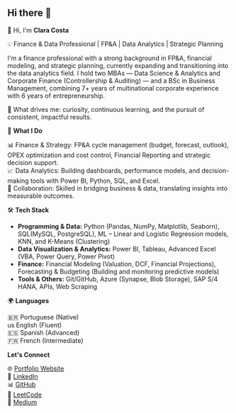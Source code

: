 ## Hi there 👋

<!--
**costaclara/costaclara** is a ✨ _special_ ✨ repository because its `README.md` (this file) appears on your GitHub profile.

Here are some ideas to get you started:

- 🔭 I’m currently working on ...
- 🌱 I’m currently learning ...
- 👯 I’m looking to collaborate on ...
- 🤔 I’m looking for help with ...
- 💬 Ask me about ...
- 📫 How to reach me: ...
- 😄 Pronouns: ...
- ⚡ Fun fact: ...
-->
👋 Hi, I'm **Clara Costa**

💡 Finance & Data Professional | FP&A | Data Analytics | Strategic Planning

I'm a finance professional with a strong background in FP&A, financial modeling, and strategic planning, currently expanding and transitioning into the data analytics field.
I hold two MBAs — Data Science & Analytics and Corporate Finance (Controllership & Auditing) — and a BSc in Business Management, combining 7+ years of multinational corporate experience with 6 years of entrepreneurship.

🔎 What drives me: curiosity, continuous learning, and the pursuit of consistent, impactful results.

🚀 **What I Do**

📊 Finance & Strategy: FP&A cycle management (budget, forecast, outlook), OPEX optimization and cost control, Financial Reporting and strategic decision support.<br>
📈 Data Analytics: Building dashboards, performance models, and decision-making tools with Power BI, Python, SQL, and Excel.<br>
🤝 Collaboration: Skilled in bridging business & data, translating insights into measurable outcomes.

🛠️ **Tech Stack**

- **Programming & Data:** Python (Pandas, NumPy, Matplotlib, Seaborn), SQL(MySQL, PostgreSQL), ML – Linear and Logistic Regression models, KNN, and K-Means (Clustering)<br>
- **Data Visualization & Analytics:** Power BI, Tableau, Advanced Excel (VBA, Power Query, Power Pivot) <br>
- **Finance:** Financial Modeling (Valuation, DCF, Financial Projections), Forecasting & Budgeting (Building and monitoring predictive models) <br>
- **Tools & Others:** Git/GitHub, Azure (Synapse, Blob Storage), SAP S/4 HANA, APIs, Web Scraping<br>

🌍 **Languages**

🇧🇷 Portuguese (Native)<br>
us English (Fluent)<br>
🇪🇸 Spanish (Advanced)<br>
🇫🇷 French (Intermediate)<br>

**Let's Connect**

🌐 [Portfolio Website](https://costaclara.github.io)<br>
💼 [LinkedIn](https://LINKEDIN.COM/IN/CLARA-SANTOS-COSTA)<br>
📊 [GitHub](https://github.com/costaclara)<br>
📝 [LeetCode](https://leetcode.com/u/costaclara4/)<br>
🌱 [Medium](https://medium.com/@csc.clara4)<br>

